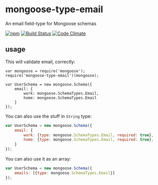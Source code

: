 # mongoose-type-email

An email field-type for Mongoose schemas

[![npm](https://nodei.co/npm/mongoose-type-email.png)](https://www.npmjs.com/package/mongoose-type-email)
[![Build Status](https://travis-ci.org/konsumer/mongoose-type-email.svg?branch=master)](https://travis-ci.org/konsumer/mongoose-type-email)
[![Code Climate](https://codeclimate.com/github/konsumer/mongoose-type-email/badges/gpa.svg)](https://codeclimate.com/github/konsumer/mongoose-type-email)

## usage

This will validate email, correctly:

```
var mongoose = require('mongoose');
require('mongoose-type-email')(mongoose);

var UserSchema = new mongoose.Schema({
    email: {
        work: mongoose.SchemaTypes.Email,
        home: mongoose.SchemaTypes.Email
    }
});
```

You can also use the stuff in `String` type:

```javascript
var UserSchema = new mongoose.Schema({
    email: {
        work: {type: mongoose.SchemaTypes.Email, required: true},
        home: {type: mongoose.SchemaTypes.Email, required: true},
    }
});
```

You can also use it as an array:


```javascript
var UserSchema = new mongoose.Schema({
    emails: [{type: mongoose.SchemaTypes.Email}]
});
```
